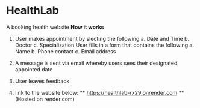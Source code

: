 # HealthLab
A booking health website
**How it works**
1. User makes appointment by slecting the following
   a. Date and Time
   b. Doctor
   c. Specialization
   User fills in a form that contains the following
   a. Name
   b. Phone contact
   c. Email address

2. A message is sent via email whereby users sees their designated appointed date
3. User leaves feedback

4. link to the website below:
**   https://healthlab-rx29.onrender.com **
   (Hosted on render.com)
